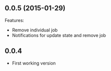 ## 0.0.5 (2015-01-29)

Features:

- Remove individual job
- Notifications for update state and remove job

## 0.0.4

- First working version
